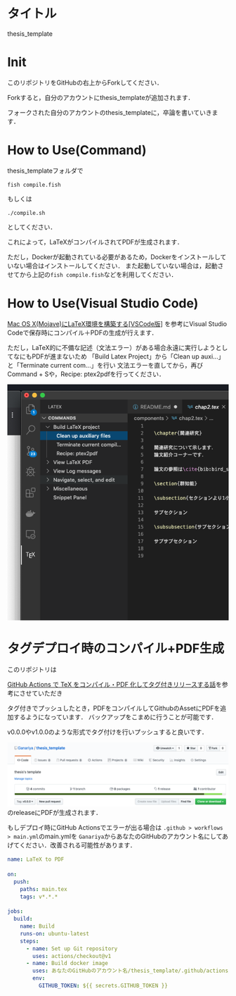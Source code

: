 
# タイトル

thesis_template

# Init

このリポジトリをGitHubの右上からForkしてください．

Forkすると，自分のアカウントにthesis_templateが追加されます．

フォークされた自分のアカウントのthesis_templateに，卒論を書いていきます．

# How to Use(Command)

thesis_templateフォルダで

```
fish compile.fish
```

もしくは

```
./compile.sh
```

としてください．

これによって，LaTeXがコンパイルされてPDFが生成されます．

ただし，Dockerが起動されている必要があるため，Dockerをインストールしていない場合はインストールしてください．
また起動していない場合は，起動させてから上記の`fish compile.fish`などを利用してください．

# How to Use(Visual Studio Code)

[Mac OS X(Mojave)にLaTeX環境を構築する[VSCode版]](https://murabitoleg.com/mac-vscode-latex/)
を参考にVisual Studio Codeで保存時にコンパイル＋PDFの生成が行えます．


ただし，LaTeX的に不備な記述（文法エラー）がある場合永遠に実行しようとしてなにもPDFが進まないため
「Build Latex Project」から「Clean up auxi...」と「Terminate current com...」を行い
文法エラーを直してから，再びCommand + Sや，Recipe: ptex2pdfを行ってください．


![](workshop_error.png)

# タグデプロイ時のコンパイル+PDF生成

このリポジトリは

[GitHub Actions で TeX をコンパイル・PDF 化してタグ付きリリースする話](https://qiita.com/denkiuo604/items/137a1b3fc1955cfb9c58)を参考にさせていただき

タグ付きでプッシュしたとき，PDFをコンパイルしてGithubのAssetにPDFを追加するようになっています．
バックアップをこまめに行うことが可能です．

v0.0.0やv1.0.0のような形式でタグ付けを行いプッシュすると良いです．

![](release.png)のreleaseにPDFが生成されます．

もしデプロイ時にGitHub Actionsでエラーが出る場合は
`.github > workflows > main.yml`のmain.ymlを
`Ganariya`からあなたのGitHubのアカウント名にしてあげてください．改善される可能性があります．

```yml
name: LaTeX to PDF

on:
  push:
    paths: main.tex
    tags: v*.*.*

jobs:
  build:
    name: Build
    runs-on: ubuntu-latest
    steps:
      - name: Set up Git repository
        uses: actions/checkout@v1
      - name: Build docker image
        uses: あなたのGitHubのアカウント名/thesis_template/.github/actions/latex@master
        env:
          GITHUB_TOKEN: ${{ secrets.GITHUB_TOKEN }}
```